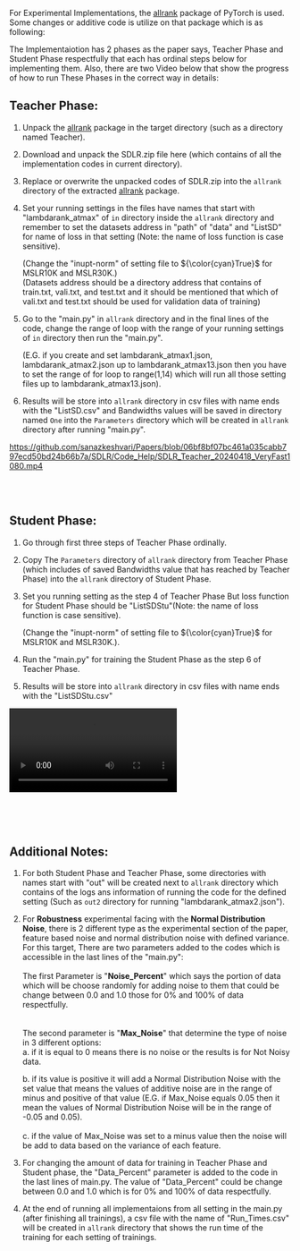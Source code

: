 For Experimental Implementations, the <a href = "https://github.com/allegro/allRank">allrank</a> package of PyTorch is used. Some changes or additive code is utilize on that package which is as following:


The Implementaiotion has 2 phases as the paper says, Teacher Phase and Student Phase respectfully that each has ordinal steps below for implementing them. Also, there are two Video below that show the progress of how to run These Phases in the correct way in details:

## Teacher Phase:
  1. Unpack the <a href = "https://github.com/allegro/allRank">allrank</a> package in the target directory (such as a directory named Teacher).
  2. Download and unpack the SDLR.zip file here (which contains of all the implementation codes in current directory).
  3. Replace or overwrite the unpacked codes of SDLR.zip into the `allrank` directory of the extracted <a href = "https://github.com/allegro/allRank">allrank</a> package.
  4. Set your running settings in the files have names that start with "lambdarank_atmax" of `in` directory inside the `allrank` directory and remember to set the datasets address in "path" of "data" and "ListSD" for name of loss in that setting (Note: the name of loss function is case sensitive).

     (Change the "inupt-norm" of setting file to ${\color{cyan}True}$ for MSLR10K and MSLR30K.) <br/>
     (Datasets address should be a directory address that contains of train.txt, vali.txt, and test.txt and it should be mentioned that which of vali.txt and test.txt should be used for validation data of training)
  6. Go to the "main.py" in `allrank` directory and in the final lines of the code, change the range of loop with the range of your running settings of `in` directory then run the "main.py".

     (E.G. if you create and set lambdarank_atmax1.json, lambdarank_atmax2.json up to lambdarank_atmax13.json then you have to set the range of for loop to range(1,14) which will run all those setting files up to lambdarank_atmax13.json).
  7. Results will be store into `allrank` directory in csv files with name ends with the "ListSD.csv" and Bandwidths values will be saved in directory named `One` into the `Parameters` directory which will be created in `allrank` directory after running "main.py".


https://github.com/sanazkeshvari/Papers/blob/06bf8bf07bc461a035cabb797ecd50bd24b66b7a/SDLR/Code_Help/SDLR_Teacher_20240418_VeryFast1080.mp4


<br/> <br/>
  
## Student Phase:
  1. Go through first three steps of Teacher Phase ordinally.
  2. Copy The `Parameters` directory of `allrank` directory from Teacher Phase (which includes of saved Bandwidths value that has reached by Teacher Phase) into the `allrank` directory of Student Phase.
  3. Set you running setting as the step 4 of Teacher Phase But loss function for Student Phase should be "ListSDStu"(Note: the name of loss function is case sensitive).

     (Change the "inupt-norm" of setting file to ${\color{cyan}True}$ for MSLR10K and MSLR30K.).
  4. Run the "main.py" for training the Student Phase as the step 6 of Teacher Phase.
  5. Results will be store into `allrank` directory in csv files with name ends with the "ListSDStu.csv"


![](https://github.com/sanazkeshvari/Papers/blob/06bf8bf07bc461a035cabb797ecd50bd24b66b7a/SDLR/Code_Help/SDLR_Student_20240418_VeryFast1080.mp4)

<br/> <br/> <br/>

## Additional Notes:
  1. For both Student Phase and Teacher Phase, some directories with names start with "out" will be created next to `allrank` directory which contains of the logs ans information of running the code for the defined setting (Such as `out2` directory for running "lambdarank_atmax2.json").
  2. For <b>Robustness</b> experimental facing with the <b>Normal Distribution Noise</b>, there is 2 different type as the experimental section of the paper, feature based noise and normal distribution noise with defined variance. For this target, There are two parameters added to the codes which is accessible in the last lines of the "main.py": <br/> <br/>
  The first Parameter is "<b>Noise_Percent</b>" which says the portion of data which will be choose randomly for adding noise to them that could be change between 0.0 and 1.0 those for 0% and 100% of data respectfully. <br/> <br/>  
  The second parameter is "<b>Max_Noise</b>" that determine the type of noise in 3 different options: <br/> 
     a. if it is equal to 0 means there is no noise or the results is for Not Noisy data. <br/>
        
     b. if its value is positive it will add a Normal Distribution Noise with the set value that means the values of additive noise are in the range of minus and positive of that value (E.G. if Max_Noise equals 0.05 then it mean the values of Normal Distribution Noise will be in the range of -0.05 and 0.05). <br/>   
     c. if the value of Max_Noise was set to a minus value then the noise will be add to data based on the variance of each feature. <br/>
  3. For changing the amount of data for training in Teacher Phase and Student phase, the "Data_Percent" parameter is added to the code in the last lines of main.py. The value of "Data_Percent" could be change between 0.0 and 1.0 which is for 0% and 100% of data respectfully.
  4. At the end of running all implementaions from all setting in the main.py (after finishing all trainings), a csv file with the name of "Run_Times.csv" will be created in `allrank` directory that shows the run time of the training for each setting of trainings.


<br/> <br/> <br/> <br/> <br/>

<!---
### 1. Replacements:
  Replace `main.py` and `config.py` of this directory with same file in `allrank` directory of allrank package.
  
  Replace `train_utils.py` in `training` directory of target package.
  
  Replace `dataset_loading.py` from here within `data` directory of allrank package.
  
  Replace `__init__.py` from here with similar one in `losses` in `models` directory of allrank package.
  
### 2. Adding:
  Add `listSDStu.py` and `listSDStu.py` from here to directory `losses` in `models` directory of allrank packge.
### 3. Changes In Code:
  Change setting of model training at `lambdarank.json` files with the experimental setting in the paper.
  
  Change name of loss to "listSDStu" for Teacher phase and "listSDStus" for Student phase in `lambdarank.json`.
  
  Change the "inupt-norm" value to ${\color{cyan}True}$ for MSLR10K and MSLR30K.
  

<b>Important Note</b>: There is a change in running <i>teacher</i> and <i>student</i>. Two different directory should be made for Student and Teacher with same mentioned changes above. After training of Teacher phase finished, the directory `Parameters` from `allrank` direcotory should copy to `allrank` directory of the Student, then with changing `lambdarank` setting in Student directory, The Student phase training could be started. 

--->



